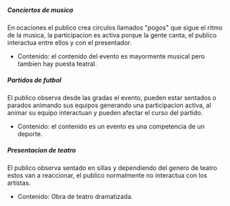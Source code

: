 ##### Conciertos de musica
En ocaciones el publico crea circulos llamados "pogos" que sigue el ritmo de la musica, la participacion es activa porque la gente canta, el publico interactua entre ellos y con el presentador.
- Contenido: el contenido del evento es mayormente musical pero tambien hay puesta teatral.

##### Partidos de futbol
El publico observa desde las gradas el evento, pueden estar sentados o parados animando sus equipos generando una participacion activa, al animar su equipo interactuan y pueden afectar el curso del partido.
- Contenido: el contenido es un evento es una competencia de un deporte.

##### Presentacion de teatro
El publico observa sentado en sillas y dependiendo del genero de teatro estos van a reaccionar, el publico normalmente no interactua con los artistas.
- Contenido: Obra de teatro dramatizada.

